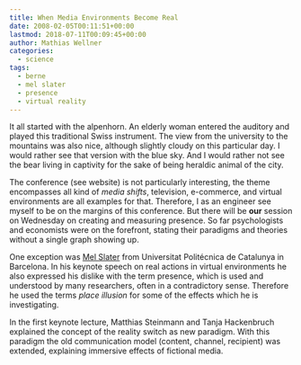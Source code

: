 ```yaml
---
title: When Media Environments Become Real
date: 2008-02-05T00:11:51+00:00
lastmod: 2018-07-11T00:09:45+00:00
author: Mathias Wellner
categories:
  - science
tags:
  - berne
  - mel slater
  - presence
  - virtual reality
---
```

It all started with the alpenhorn. An elderly woman entered the auditory and played this traditional Swiss instrument. The view from the university to the mountains was also nice, although slightly cloudy on this particular day. I would rather see that version with the blue sky. And I would rather not see the bear living in captivity for the sake of being heraldic animal of the city.

The conference (see website) is not particularly interesting, the theme encompasses all kind of _media shifts_, television, e-commerce, and virtual environments are all examples for that. Therefore, I as an engineer see myself to be on the margins of this conference. But there will be **our** session on Wednesday on creating and measuring presence. So far psychologists and economists were on the forefront, stating their paradigms and theories without a single graph showing up.

One exception was [Mel Slater](http://www.lsi.upc.edu/~melslater/) from Universitat Politécnica de Catalunya in Barcelona. In his keynote speech on real actions in virtual environments he also expressed his dislike with the term presence, which is used and understood by many researchers, often in a contradictory sense. Therefore he used the terms _place illusion_ for some of the effects which he is investigating.

In the first keynote lecture, Matthias Steinmann and Tanja Hackenbruch explained the concept of the reality switch as new paradigm. With this paradigm the old communication model (content, channel, recipient) was extended, explaining immersive effects of fictional media.
